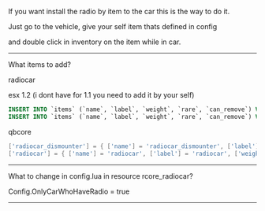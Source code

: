If you want install the radio by item to the car this is the way to do it.

Just go to the vehicle, give your self item thats defined in config

and double click in inventory on the item while in car.

---

What items to add?

radiocar

esx 1.2 (i dont have for 1.1 you need to add it by your self)

```SQL
INSERT INTO `items` (`name`, `label`, `weight`, `rare`, `can_remove`) VALUES ('radiocar_dismounter', 'radiocar_dismounter', '1', '0', '1')
INSERT INTO `items` (`name`, `label`, `weight`, `rare`, `can_remove`) VALUES ('radiocar', 'radiocar', '1', '0', '1')
```
qbcore

```LUA
['radiocar_dismounter'] = { ['name'] = 'radiocar_dismounter', ['label'] = 'radiocar_dismounter', ['weight'] = 100, ['type'] = 'item', ['image'] = 'radiocar.png', ['unique'] = false, ['useable'] = true, ['shouldClose'] = true, ['combinable'] = nil, ['description'] = 'radiocar_dismounter' },
['radiocar'] = { ['name'] = 'radiocar', ['label'] = 'radiocar', ['weight'] = 100, ['type'] = 'item', ['image'] = 'radiocar.png', ['unique'] = false, ['useable'] = true, ['shouldClose'] = true, ['combinable'] = nil, ['description'] = 'radiocar' },
```

---

What to change in config.lua in resource rcore_radiocar?

Config.OnlyCarWhoHaveRadio = true

---